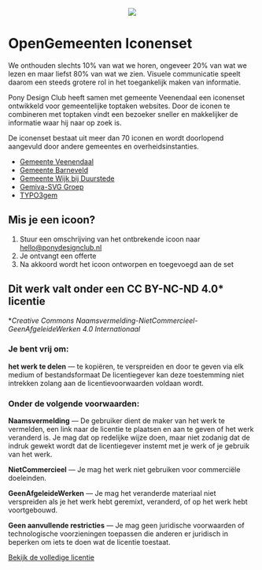 <p align="center"><img src="https://www.ponydesignclub.nl/ope/assets/opengemeenten-logo.svg"></p>

# OpenGemeenten Iconenset

We onthouden slechts 10% van wat we horen, ongeveer 20% van wat we lezen en maar liefst 80% van wat we zien. Visuele communicatie speelt daarom een steeds grotere rol in het toegankelijk maken van informatie.

Pony Design Club heeft samen met gemeente Veenendaal een iconenset ontwikkeld voor gemeentelijke toptaken websites. Door de iconen te combineren met toptaken vindt een bezoeker sneller en makkelijker de informatie waar hij naar op zoek is.

De iconenset bestaat uit meer dan 70 iconen en wordt doorlopend aangevuld door andere gemeentes en overheidsinstanties.

- [Gemeente Veenendaal](https://www.veenendaal.nl/)
- [Gemeente Barneveld](https://www.barneveld.nl/)
- [Gemeente Wijk bij Duurstede](https://www.wijkbijduurstede.nl/)
- [Gemiva-SVG Groep](https://www.gemiva-svg.nl/)
- [TYPO3gem](https://www.typo3gem.nl/)

## Mis je een icoon?

1. Stuur een omschrijving van het ontbrekende icoon naar [hello@ponydesignclub.nl](mailto:hello@ponydesignclub.nl)
2. Je ontvangt een offerte
3. Na akkoord wordt het icoon ontworpen en toegevoegd aan de set

## Dit werk valt onder een CC BY-NC-ND 4.0* licentie

**Creative Commons Naamsvermelding-NietCommercieel-GeenAfgeleideWerken 4.0 Internationaal*

### Je bent vrij om:

**het werk te delen** — te kopiëren, te verspreiden en door te geven via elk medium of bestandsformaat
De licentiegever kan deze toestemming niet intrekken zolang aan de licentievoorwaarden voldaan wordt.

### Onder de volgende voorwaarden:

**Naamsvermelding** — De gebruiker dient de maker van het werk te vermelden, een link naar de licentie te plaatsen en aan te geven of het werk veranderd is. Je mag dat op redelijke wijze doen, maar niet zodanig dat de indruk gewekt wordt dat de licentiegever instemt met je werk of je gebruik van het werk.

**NietCommercieel** — Je mag het werk niet gebruiken voor commerciële doeleinden.

**GeenAfgeleideWerken** — Je mag het veranderde materiaal niet verspreiden als je het werk hebt geremixt, veranderd, of op het werk hebt voortgebouwd.

**Geen aanvullende restricties** — Je mag geen juridische voorwaarden of technologische voorzieningen toepassen die anderen er juridisch in beperken om iets te doen wat de licentie toestaat.

[Bekijk de volledige licentie](https://creativecommons.org/licenses/by-nc-nd/4.0/deed.nl)
